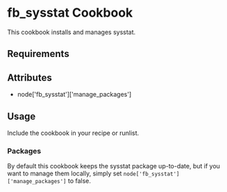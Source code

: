 fb_sysstat Cookbook
===================
This cookbook installs and manages sysstat.

Requirements
------------

Attributes
----------
* node['fb_sysstat']['manage_packages']

Usage
-----
Include the cookbook in your recipe or runlist.

### Packages
By default this cookbook keeps the sysstat package up-to-date, but if you
want to manage them locally, simply set
`node['fb_sysstat']['manage_packages']` to false.
